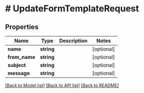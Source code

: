 # # UpdateFormTemplateRequest

## Properties

Name | Type | Description | Notes
------------ | ------------- | ------------- | -------------
**name** | **string** |  | [optional]
**from_name** | **string** |  | [optional]
**subject** | **string** |  | [optional]
**message** | **string** |  | [optional]

[[Back to Model list]](../../README.md#models) [[Back to API list]](../../README.md#endpoints) [[Back to README]](../../README.md)
